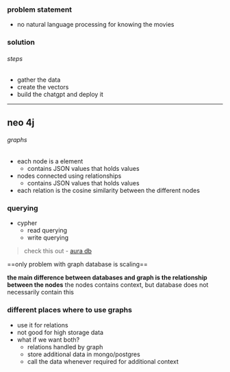 ### problem statement
- no natural language processing for knowing the movies

### solution
###### steps
- gather the data
- create the vectors
- build the chatgpt and deploy it
---
## neo 4j
###### graphs
- each node is a element
	- contains JSON values that holds values
- nodes connected using relationships
	- contains JSON values that holds values
- each relation is the cosine similarity between the different nodes

### querying
- cypher
	- read querying
	- write querying

> check this out - [aura db](https://console.neo4j.io/?ref=pricing-page&mpp=4bfb2414ab973c741b6f067bf06d5575&mpid=%24device%3A196286bdcaa31f-024c2d9b46f65e-26011c51-384000-196286bdcaa320)

==only problem with graph database is scaling==

**the main difference between databases and graph is the relationship between the nodes**
the nodes contains context, but database does not necessarily contain this

### different places where to use graphs
- use it for relations
- not good for high storage data
- what if we want both?
	- relations handled by graph
	- store additional data in mongo/postgres
	- call the data whenever required for additional context


